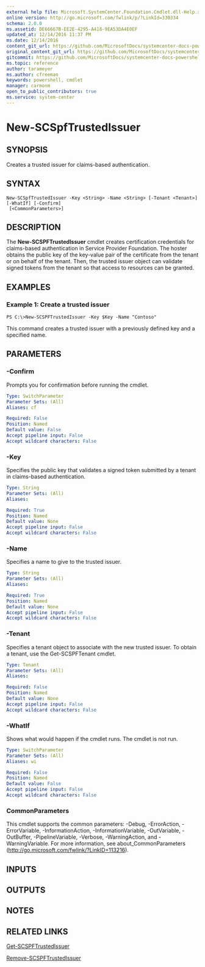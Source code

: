 ```yaml
---
external help file: Microsoft.SystemCenter.Foundation.Cmdlet.dll-Help.xml
online version: http://go.microsoft.com/fwlink/p/?LinkId=330334
schema: 2.0.0
ms.assetid: DE66667B-EE2E-4295-A418-9EA53DA4E0EF
updated_at: 12/14/2016 11:37 PM
ms.date: 12/14/2016
content_git_url: https://github.com/MicrosoftDocs/systemcenter-docs-powershell/blob/master/systemcenter-cmdlets/SystemCenter2016/ServiceProviderFoundation/v1/New-SCSPFTrustedIssuer.md
original_content_git_url: https://github.com/MicrosoftDocs/systemcenter-docs-powershell/blob/master/systemcenter-cmdlets/SystemCenter2016/ServiceProviderFoundation/v1/New-SCSPFTrustedIssuer.md
gitcommit: https://github.com/MicrosoftDocs/systemcenter-docs-powershell/blob/ddd0fefc9adaabb9394eb6c21b33370913d1830d/systemcenter-cmdlets/SystemCenter2016/ServiceProviderFoundation/v1/New-SCSPFTrustedIssuer.md
ms.topic: reference
author: tarameyer
ms.author: cfreeman
keywords: powershell, cmdlet
manager: carmonm
open_to_public_contributors: true
ms.service: system-center
---
```


# New-SCSpfTrustedIssuer

## SYNOPSIS
Creates a trusted issuer for claims-based authentication.

## SYNTAX

```
New-SCSpfTrustedIssuer -Key <String> -Name <String> [-Tenant <Tenant>] [-WhatIf] [-Confirm]
 [<CommonParameters>]
```

## DESCRIPTION
The **New-SCSPFTrustedIssuer** cmdlet creates certification credentials for claims-based authentication in Service Provider Foundation.
The hoster obtains the public key of the key-value pair of the certificate from the tenant or on behalf of the tenant.
Then, the trusted issuer object can validate signed tokens from the tenant so that access to resources can be granted.

## EXAMPLES

### Example 1: Create a trusted issuer
```
PS C:\>New-SCSPFTrustedIssuer -Key $Key -Name "Contoso"
```

This command creates a trusted issuer with a previously defined key and a specified name.

## PARAMETERS

### -Confirm
Prompts you for confirmation before running the cmdlet.

```yaml
Type: SwitchParameter
Parameter Sets: (All)
Aliases: cf

Required: False
Position: Named
Default value: False
Accept pipeline input: False
Accept wildcard characters: False
```

### -Key
Specifies the public key that validates a signed token submitted by a tenant in claims-based authentication.

```yaml
Type: String
Parameter Sets: (All)
Aliases: 

Required: True
Position: Named
Default value: None
Accept pipeline input: False
Accept wildcard characters: False
```

### -Name
Specifies a name to give to the trusted issuer.

```yaml
Type: String
Parameter Sets: (All)
Aliases: 

Required: True
Position: Named
Default value: None
Accept pipeline input: False
Accept wildcard characters: False
```

### -Tenant
Specifies a tenant object to associate with the new trusted issuer.
To obtain a tenant, use the Get-SCSPFTenant cmdlet.

```yaml
Type: Tenant
Parameter Sets: (All)
Aliases: 

Required: False
Position: Named
Default value: None
Accept pipeline input: False
Accept wildcard characters: False
```

### -WhatIf
Shows what would happen if the cmdlet runs.
The cmdlet is not run.

```yaml
Type: SwitchParameter
Parameter Sets: (All)
Aliases: wi

Required: False
Position: Named
Default value: False
Accept pipeline input: False
Accept wildcard characters: False
```

### CommonParameters
This cmdlet supports the common parameters: -Debug, -ErrorAction, -ErrorVariable, -InformationAction, -InformationVariable, -OutVariable, -OutBuffer, -PipelineVariable, -Verbose, -WarningAction, and -WarningVariable. For more information, see about_CommonParameters (http://go.microsoft.com/fwlink/?LinkID=113216).

## INPUTS

## OUTPUTS

## NOTES

## RELATED LINKS

[Get-SCSPFTrustedIssuer](xref:SystemCenter2016/ServiceProviderFoundation/v1/Get-SCSPFTrustedIssuer.md)

[Remove-SCSPFTrustedIssuer](xref:SystemCenter2016/ServiceProviderFoundation/v1/Remove-SCSPFTrustedIssuer.md)

